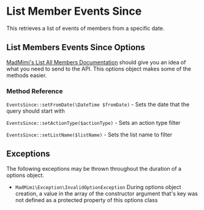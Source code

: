 # List Member Events Since

This retrieves a list of events of members from a specific date.

## List Members Events Since Options

[MadMimi's List All Members Documentation](https://madmimi.com/developer/lists) should give you an idea
of what you need to send to the API.  This options object makes some of the methods easier.

### Method Reference

`EventsSince::setFromDate(\DateTime $fromDate)` - Sets the date that the query should start with

`EventsSince::setActionType($actionType)` - Sets an action type filter

`EventsSince::setListName($listName)` - Sets the list name to filter

## Exceptions

The following exceptions may be thrown throughout the duration of a options object.

- `MadMimi\Exception\InvalidOptionException` During options object creation, a value in the array of the constructor argument that's key was not defined as a protected property of this options class
